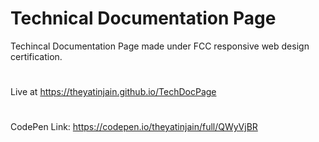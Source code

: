 # Technical Documentation Page
Techincal Documentation Page made under FCC responsive web design certification.

#

Live at https://theyatinjain.github.io/TechDocPage

#

CodePen Link: https://codepen.io/theyatinjain/full/QWyVjBR